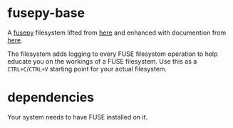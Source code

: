 fusepy-base
===========

A [fusepy](https://pypi.python.org/pypi/fusepy) filesystem lifted from
[here](http://www.stavros.io/posts/python-fuse-filesystem/) and enhanced with
documention from
[here](https://www.cs.hmc.edu/~geoff/classes/hmc.cs135.201001/homework/fuse/fuse_doc.html).

The filesystem adds logging to every FUSE filesystem operation to help educate
you on the workings of a FUSE filesystem. Use this as a `CTRL+C`/`CTRL+V` starting
point for your actual filesystem.

dependencies
============

Your system needs to have FUSE installed on it.
